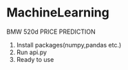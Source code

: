 # MachineLearning
BMW 520d PRICE PREDICTION

1) Install packages(numpy,pandas etc.)
2) Run api.py
3) Ready to use

